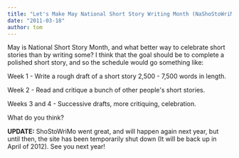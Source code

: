 ```yaml
---
title: "Let's Make May National Short Story Writing Month (NaShoStoWriMo)"
date: "2011-03-18"
author: tom
---
```


May is National Short Story Month, and what better way to celebrate short stories than by writing some? I think that the goal should be to complete a polished short story, and so the schedule would go something like:

Week 1 - Write a rough draft of a short story 2,500 - 7,500 words in length.

Week 2 - Read and critique a bunch of other people's short stories.

Weeks 3 and 4 - Successive drafts, more critiquing, celebration.

What do you think?

**UPDATE:** ShoStoWriMo went great, and will happen again next year, but until then, the site has been temporarily shut down (It will be back up in April of 2012). See you next year!
